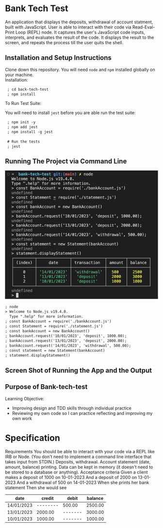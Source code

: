 # Bank Tech Test

An application that displays the deposits, withdrawal of account statment, built with JavaScript. User is able to interact with their code via Read-Eval-Print Loop (REPL) node. It captures the user's JavaScript code inputs, interprets, and evaluates the result of the code. It displays the result to the screen, and repeats the process till the user quits the shell.

## Installation and Setup Instructions

Clone down this repository. You will need `node` and `npm` installed globally on your machine.  
Installation:

```
 ; cd back-tech-test
 ; npm install
```

To Run Test Suite:

You will need to install `jest` before you are able run the test suite:

```
 ; npm init -y
 ; npm add jest
 ; npm install -g jest

 # Run the tests
 ; jest
```

## Running The Project via Command Line
![Bank Tech Test Command Line](bank-tech-test.png)

```
; node
> Welcome to Node.js v19.4.0.
  Type ".help" for more information.
; const BankAccount = require('./bankAccount.js')
; const Statement = require('./statement.js')
; const bankAccount = new BankAccount()
; bankAccount.request('10/01/2023', 'deposit', 1000.00);
; bankAccount.request('13/01/2023', 'deposit', 2000.00);
; bankAccount.request('14/01/2023', 'withdrawal', 500.00);
; const statement = new Statement(bankAccount)
; statement.displayStatement()
```
## Screen Shot of Running the App and the Output


## Purpose of Bank-tech-test

Learning Objective:

- Improving design and TDD skills through individual practice
- Reviewing my own code so I can practice reflecting and improving my own work

# Specification

Requirements
You should be able to interact with your code via a REPL like IRB or Node.
(You don't need to implement a command line interface that takes input from STDIN.)
Deposits, withdrawal.
Account statement (date, amount, balance) printing.
Data can be kept in memory (it doesn't need to be stored to a database or anything).
Acceptance criteria
Given a client makes a deposit of 1000 on 10-01-2023
And a deposit of 2000 on 13-01-2023
And a withdrawal of 500 on 14-01-2023
When she prints her bank statement
Then she would see

| date       | credit   | debit   | balance |
| ---------- | -------- | ------- | ------- |
| 14/01/2023 | -------- | 500.00  | 2500.00 |
| 13/01/2023 | 2000.00  | ------- | 3000.00 |
| 10/01/2023 | 1000.00  | ------- | 1000.00 |
